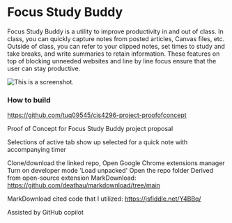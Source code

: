 # Focus Study Buddy
Focus Study Buddy is a utility to improve productivity in and out of class. In class, you can quickly capture notes from posted articles, Canvas files, etc. Outside of class, you can refer to your clipped notes, set times to study and take breaks, and write summaries to retain information. These features on top of blocking unneeded websites and line by line focus ensure that the user can stay productive. 

![This is a screenshot.](images.png)

### How to build

https://github.com/tuq09545/cis4296-project-proofofconcept

Proof of Concept for Focus Study Buddy project proposal

Selections of active tab show up selected for a quick note with accompanying timer

Clone/download the linked repo,
Open Google Chrome extensions manager
Turn on developer mode
'Load unpacked'
Open the repo folder
Derived from open-source extension MarkDownload: https://github.com/deathau/markdownload/tree/main

MarkDownload cited code that I utilized: https://jsfiddle.net/Y4BBq/

Assisted by GitHub copilot
